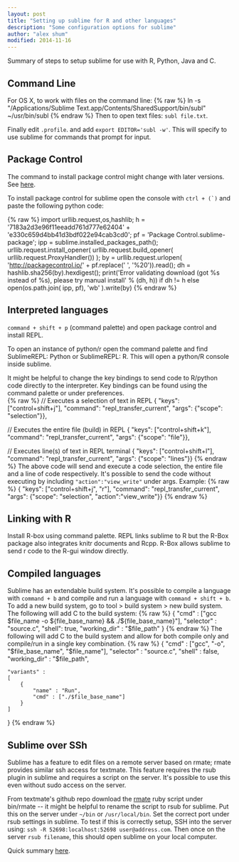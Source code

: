 ```yaml
---
layout: post
title: "Setting up sublime for R and other languages"
description: "Some configuration options for sublime"
author: "alex shum"
modified: 2014-11-16
---
```


Summary of steps to setup sublime for use with R, Python, Java and C.

Command Line
------------
For OS X, to work with files on the command line:
{% raw %}
ln -s "/Applications/Sublime Text.app/Contents/SharedSupport/bin/subl" ~/usr/bin/subl
{% endraw %}
Then to open text files: ```subl file.txt```.

Finally edit ```.profile```.  and add ```export EDITOR='subl -w'```.  This will specify to use sublime for commands that prompt for input.

Package Control
---------------
The command to install package control might change with later versions.  See [here](https://sublime.wbond.net/installation#Simple).

To install package control for sublime open the console with ``ctrl + (`)`` and paste the following python code:

{% raw %}
import urllib.request,os,hashlib; h = '7183a2d3e96f11eeadd761d777e62404' + 'e330c659d4bb41d3bdf022e94cab3cd0'; pf = 'Package Control.sublime-package'; ipp = sublime.installed_packages_path(); urllib.request.install_opener( urllib.request.build_opener( urllib.request.ProxyHandler()) ); by = urllib.request.urlopen( 'http://packagecontrol.io/' + pf.replace(' ', '%20')).read(); dh = hashlib.sha256(by).hexdigest(); print('Error validating download (got %s instead of %s), please try manual install' % (dh, h)) if dh != h else open(os.path.join( ipp, pf), 'wb' ).write(by)
{% endraw %}

Interpreted languages
---------------------------
```command + shift + p``` (command palette) and open package control and install REPL.  

To open an instance of python/r open the command palette and find SublimeREPL: Python or SublimeREPL: R.  This will open a python/R console inside sublime.

It might be helpful to change the key bindings to send code to R/python code directly to the interpreter.  Key bindings can be found using the command palette or under preferences.  
{% raw %}
// Executes a selection of text in REPL
{ "keys": ["control+shift+j"], "command": "repl_transfer_current", "args": {"scope": "selection"}},

// Executes the entire file (build) in REPL
{ "keys": ["control+shift+k"], "command": "repl_transfer_current", "args": {"scope": "file"}},
   
// Executes line(s) of text in REPL terminal
{ "keys": ["control+shift+l"], "command": "repl_transfer_current", "args": {"scope": "lines"}}
{% endraw %}
The above code will send and execute a code selection, the entire file and a line of code respectively.  It's possible to send the code without executing by including ```"action":"view_write"``` under args.  Example:
{% raw %}
{ "keys": ["control+shift+j", "r"], "command": "repl_transfer_current", "args": {"scope": "selection", "action":"view_write"}}
{% endraw %}

Linking with R
--------------
Install R-box using command palette.  REPL links sublime to R but the R-Box package also integrates knitr documents and Rcpp.  R-Box allows sublime to send r code to the R-gui window directly.

Compiled languages
------------------
Sublime has an extendable build system.  It's possible to compile a language with ```command + b``` and compile and run a language with ```command + shift + b```.  To add a new build system, go to tool > build system > new build system.  The following will add C to the build system:
{% raw %}
{
  "cmd" : ["gcc $file_name -o ${file_base_name} && ./${file_base_name}"],
	"selector" : "source.c",
	"shell": true,
	"working_dir" : "$file_path"
}
{% endraw %}
The following will add C to the build system and allow for both compile only and compile/run in a single key combination.
{% raw %}
{
  "cmd" : ["gcc", "-o", "$file_base_name", "$file_name"],
	"selector" : "source.c",
	"shell" : false,
	"working_dir" : "$file_path",

	"variants" :
	[
		{
			"name" : "Run",
			"cmd" : ["./$file_base_name"]
		}
	]
}
{% endraw %}

Sublime over SSh
----------------
Sublime has a feature to edit files on a remote server based on rmate; rmate provides similar ssh access for textmate.  This feature requires the rsub plugin in sublime and requires a script on the server.  It's possible to use this even without sudo access on the server.  

From textmate's github repo download the [rmate](https://github.com/textmate/rmate) ruby script under bin/rmate -- it might be helpful to rename the script to rsub for sublime.  Put this on the server under ```~/bin``` or ```/usr/local/bin```.  Set the correct port under rsub settings in sublime.  To test if this is correctly setup, SSH into the server using: ```ssh -R 52698:localhost:52698 user@address.com```.  Then once on the server ```rsub filename```, this should open sublime on your local computer.

Quick summary [here](http://erniemiller.org/2011/12/12/textmate-2-rmate-awesome/).
